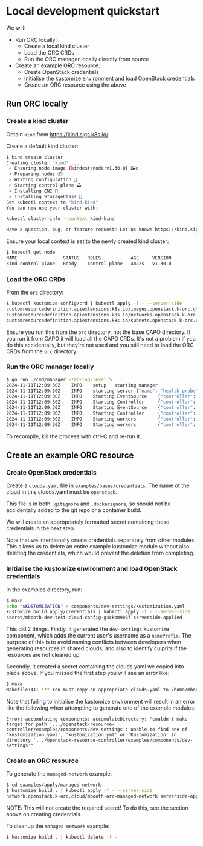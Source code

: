 # Local development quickstart

We will:
* Run ORC locally:
  * Create a local kind cluster
  * Load the ORC CRDs
  * Run the ORC manager locally directly from source
* Create an example ORC resource:
  * Create OpenStack credentials
  * Initialise the kustomize environment and load OpenStack credentials
  * Create an ORC resource using the above

## Run ORC locally

### Create a kind cluster

Obtain `kind` from https://kind.sigs.k8s.io/.

Create a default kind cluster:
```bash
$ kind create cluster
Creating cluster "kind" ...
 ✓ Ensuring node image (kindest/node:v1.30.0) 🖼c
 ✓ Preparing nodes 📦
 ✓ Writing configuration 📜
 ✓ Starting control-plane 🕹️ 
 ✓ Installing CNI 🔌
 ✓ Installing StorageClass 💾
Set kubectl context to "kind-kind"
You can now use your cluster with:

kubectl cluster-info --context kind-kind

Have a question, bug, or feature request? Let us know! https://kind.sigs.k8s.io/#community 🙂
```

Ensure your local context is set to the newly created kind cluster:
```bash
$ kubectl get node
NAME                 STATUS   ROLES           AGE     VERSION
kind-control-plane   Ready    control-plane   4m22s   v1.30.0
```

### Load the ORC CRDs

From the `orc` directory:
```bash
$ kubectl kustomize config/crd | kubectl apply -f - --server-side
customresourcedefinition.apiextensions.k8s.io/images.openstack.k-orc.cloud serverside-applied
customresourcedefinition.apiextensions.k8s.io/networks.openstack.k-orc.cloud serverside-applied
customresourcedefinition.apiextensions.k8s.io/subnets.openstack.k-orc.cloud serverside-applied
```

Ensure you run this from the `orc` directory, not the base CAPO directory. If you run it from CAPO it will load all the CAPO CRDs. It's not a problem if you do this accidentally, but they're not used and you still need to load the ORC CRDs from the `orc` directory.

### Run the ORC manager locally

```bash
$ go run ./cmd/manager -zap-log-level 5
2024-11-11T12:09:30Z    INFO    setup   starting manager
2024-11-11T12:09:30Z    INFO    starting server {"name": "health probe", "addr": "[::]:8081"}
2024-11-11T12:09:30Z    INFO    Starting EventSource    {"controller": "network", "controllerGroup": "openstack.k-orc.cloud", "controllerKind": "Network", "source": "kind source: *v1alpha1.Network"}
2024-11-11T12:09:30Z    INFO    Starting Controller     {"controller": "network", "controllerGroup": "openstack.k-orc.cloud", "controllerKind": "Network"}
2024-11-11T12:09:30Z    INFO    Starting EventSource    {"controller": "image", "controllerGroup": "openstack.k-orc.cloud", "controllerKind": "Image", "source": "kind source: *v1alpha1.Image"}
2024-11-11T12:09:30Z    INFO    Starting Controller     {"controller": "image", "controllerGroup": "openstack.k-orc.cloud", "controllerKind": "Image"}
2024-11-11T12:09:30Z    INFO    Starting workers        {"controller": "image", "controllerGroup": "openstack.k-orc.cloud", "controllerKind": "Image", "worker count": 1}
2024-11-11T12:09:30Z    INFO    Starting workers        {"controller": "network", "controllerGroup": "openstack.k-orc.cloud", "controllerKind": "Network", "worker count": 1}
```

To recompile, kill the process with ctrl-C and re-run it.

## Create an example ORC resource

### Create OpenStack credentials

Create a `clouds.yaml` file in `examples/bases/credentials`. The name of the cloud in this clouds.yaml must be `openstack`.

This file is in both `.gitignore` and `.dockerignore`, so should not be accidentally added to the git repo or a container build.

We will create an appropriately formatted secret containing these credentials in the next step.

Note that we intentionally create credentials separately from other modules.
This allows us to delete an entire example kustomize module without also
deleting the credentials, which would prevent the deletion from completing.

### Initialise the kustomize environment and load OpenStack credentials

In the examples directory, run:
```bash
$ make
echo "$KUSTOMIZATION" > components/dev-settings/kustomization.yaml
kustomize build apply/credentials | kubectl apply -f - --server-side
secret/mbooth-dev-test-cloud-config-g4ckbm986f serverside-applied
```

This did 2 things. Firstly, it generated the `dev-settings` kustomize component, which adds the current user's username as a `namePrefix`. The purpose of this is to avoid naming conflicts between developers when generating resources in shared clouds, and also to identify culprits if the resources are not cleaned up.

Secondly, it created a secret containing the clouds.yaml we copied into place above. If you missed the first step you will see an error like:
```bash
$ make
Makefile:41: *** You must copy an appropriate clouds.yaml to /home/mbooth/src/openstack-resource-controller/examples/bases/credentials/clouds.yaml. The name of the contained cloud must be 'openstack'..  Stop.
```

Note that failing to initialise the kustomize environment will result in an error like the following when attempting to generate one of the example modules:
```
Error: accumulating components: accumulateDirectory: "couldn't make target for path '.../openstack-resource-controller/examples/components/dev-settings': unable to find one of 'kustomization.yaml', 'kustomization.yml' or 'Kustomization' in directory '.../openstack-resource-controller/examples/components/dev-settings'"
```

### Create an ORC resource

To generate the `managed-network` example:
```bash
$ cd examples/apply/managed-network
$ kustomize build . | kubectl apply -f - --server-side
network.openstack.k-orc.cloud/mbooth-orc-managed-network serverside-applied
```

NOTE: This will not create the required secret! To do this, see the section
above on creating credentials.

To cleanup the `managed-network` example:
```bash
$ kustomize build . | kubectl delete -f -
```
